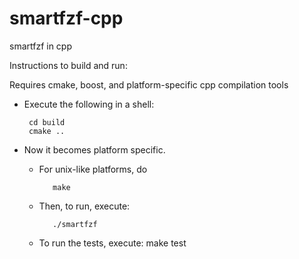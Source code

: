 # smartfzf-cpp

smartfzf in cpp

Instructions to build and run:

Requires cmake, boost, and platform-specific 
cpp compilation tools

 * Execute the following in a shell:

        cd build
        cmake ..

 * Now it becomes platform specific.
   
   + For unix-like platforms, do

            make

   + Then, to run, execute: 

            ./smartfzf

   + To run the tests, execute:
            make test


